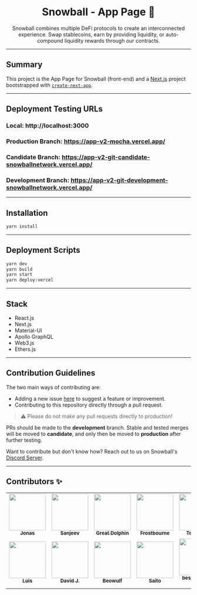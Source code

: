 <div align="center">
  <h1>Snowball - App Page 🎣 </h1>
  <p>Snowball combines multiple DeFi protocols to create an interconnected experience. Swap stablecoins, earn by providing liquidity, or auto-compound liquidity rewards through our contracts.</p>
</div>

---

## Summary

This project is the App Page for Snowball (front-end) and a [Next.js](https://nextjs.org/) project bootstrapped with [`create-next-app`](https://github.com/vercel/next.js/tree/canary/packages/create-next-app).

---

## Deployment Testing URLs

### Local: http://localhost:3000
### Production Branch: https://app-v2-mocha.vercel.app/
### Candidate Branch: https://app-v2-git-candidate-snowballnetwork.vercel.app/
### Development Branch: https://app-v2-git-development-snowballnetwork.vercel.app/

---

## Installation

```bash
yarn install
```
---

## Deployment Scripts

```bash
yarn dev
yarn build
yarn start
yarn deploy:vercel
```

---

## Stack

- React.js
- Next.js
- Material-UI
- Apollo GraphQL
- Web3.js
- Ethers.js

---

## Contribution Guidelines

The two main ways of contributing are:

- Adding a new issue [here](https://github.com/Snowball-Finance/app-v2/issues) to suggest a feature or improvement.
- Contributing to this repository directly through a pull request.

> ⚠️ Please do not make any pull requests directly to production!

PRs should be made to the **development** branch. Stable and tested merges will be moved to **candidate**, and only then be moved to **production** after further testing.

Want to contribute but don't know how? Reach out to us on Snowball's [Discord Server](https://discord.com/invite/BGpEHvehMz).

---

## Contributors ✨

<!-- prettier-ignore-start -->
<!-- markdownlint-disable -->
<table>
  <tr>
    <td align="center"><a href="https://github.com/Jonasslv"><img src="https://avatars.githubusercontent.com/u/20801365?v=4" width="100px;" alt=""/><br /><sub><b>Jonas</b></sub></a></td>
    <td align="center"><a href="https://github.com/Sanjeev1308"><img src="https://avatars.githubusercontent.com/u/53838714?v=4" width="100px;" alt=""/><br /><sub><b>Sanjeev</b></sub></a></td>
    <td align="center"><a href="https://github.com/greatdolphinls"><img src="https://avatars.githubusercontent.com/u/45635459?v=4" width="100px;" alt=""/><br /><sub><b>Great Dolphin</b></sub></a></td>
    <td align="center"><a href="https://github.com/frostbournesb"><img src="https://avatars.githubusercontent.com/u/85953565?v=4" width="100px;" alt=""/><br /><sub><b>Frostbourne</b></sub></a></td>
    <td align="center"><a href="https://github.com/InvokerMaster"><img src="https://avatars.githubusercontent.com/u/31196185?v=4" width="100px;" alt=""/><br /><sub><b>TechLord</b></sub></a></td>
    <td align="center"><a href="https://github.com/bigwampa"><img src="https://avatars.githubusercontent.com/u/79389347?v=4" width="100px;" alt=""/><br /><sub><b>Big.Wampa</b></sub></a></td>
  </tr>
  <tr>
    <td align="center"><a href="https://github.com/luis-talavera"><img src="https://avatars.githubusercontent.com/u/1038720?v=4" width="100px;" alt=""/><br /><sub><b>Luis</b></sub></a></td>
    <td align="center"><a href="https://github.com/prodvdjin"><img src="https://avatars.githubusercontent.com/u/78897434?v=4" width="100px;" alt=""/><br /><sub><b>David J.</b></sub></a></td>
    <td align="center"><a href="https://github.com/beowulf518"><img src="https://avatars.githubusercontent.com/u/31363138?v=4" width="100px;" alt=""/><br /><sub><b>Beowulf</b></sub></a></td>
    <td align="center"><a href="https://github.com/saito-sv"><img src="https://avatars.githubusercontent.com/u/7920256?v=4" width="100px;" alt=""/><br /><sub><b>Saito</b></sub></a></td>
    <td align="center"><a href="https://github.com/best-coder-NA"><img src="https://avatars.githubusercontent.com/u/62673755?v=4" width="100px;" alt=""/><br /><sub><b>best-coder-NA</b></sub></a></td>
  </tr>
</table>

<!-- markdownlint-restore -->
<!-- prettier-ignore-end -->

